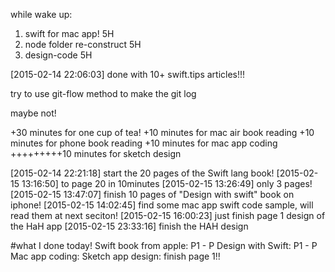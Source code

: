 
while wake up:

1. swift for mac app! 5H
2. node folder re-construct 5H
3. design-code 5H

[2015-02-14 22:06:03] done with 10+ swift.tips articles!!!

try to use git-flow method to make the git log

maybe not!


+30 minutes for one cup of tea!
+10 minutes for mac air book reading
+10 minutes for phone book reading
+10 minutes for mac app coding
+++++++++10 minutes for sketch design

[2015-02-14 22:21:18] start the 20 pages of the Swift lang book!
[2015-02-15 13:16:50] to page 20 in 10minutes
[2015-02-15 13:26:49] only 3 pages!
[2015-02-15 13:47:07] finish 10 pages of "Design with swift" book on iphone!
[2015-02-15 14:02:45] find some mac app swift code sample, will read them at next seciton!
[2015-02-15 16:00:23] just finish page 1 design of the HaH app
[2015-02-15 23:33:16] finish the HAH design


#what I done today!
Swift book from apple: P1 - P
Design with Swift: P1 - P
Mac app coding:
Sketch app design: finish page 1!!

